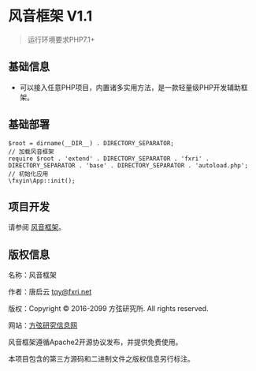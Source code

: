 风音框架 V1.1
===============

> 运行环境要求PHP7.1+

## 基础信息

* 可以接入任意PHP项目，内置诸多实用方法，是一款轻量级PHP开发辅助框架。

## 基础部署

~~~
$root = dirname(__DIR__) . DIRECTORY_SEPARATOR;
// 加载风音框架
require $root . 'extend' . DIRECTORY_SEPARATOR . 'fxri' . DIRECTORY_SEPARATOR . 'base' . DIRECTORY_SEPARATOR . 'autoload.php';
// 初始化应用
\fxyin\App::init();
~~~

## 项目开发

请参阅 [风音框架](https://gitee.com/fxri/fxyin)。

## 版权信息

名称：风音框架

作者：唐启云 <tqy@fxri.net>

版权：Copyright © 2016-2099 方弦研究所. All rights reserved.

网站：[方弦研究信息网](https://www.fxri.net)

风音框架遵循Apache2开源协议发布，并提供免费使用。

本项目包含的第三方源码和二进制文件之版权信息另行标注。
